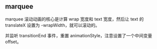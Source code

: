 ## marquee

marquee 滚动动画的核心是计算 wrap 宽度和 text 宽度，然后让 text 的 translateX 设置为 -wrapWidth，就可以滚动的。

并监听 transitionEnd 事件，重置 animationStyle，注意设置了一个中间变量 offset。

